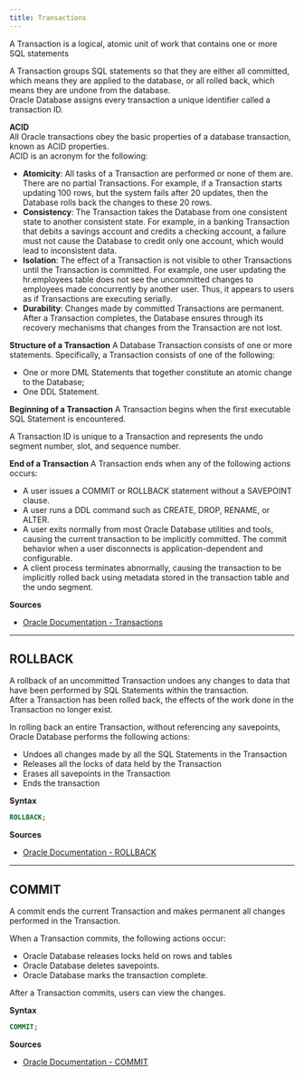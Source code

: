 ```yaml
---
title: Transactions
---
```


A Transaction is a logical, atomic unit of work that contains one or more SQL statements

A Transaction groups SQL statements so that they are either all committed, which means they are applied to the database, or all rolled back, which means they are undone from the database.\
Oracle Database assigns every transaction a unique identifier called a transaction ID.

**ACID**\
All Oracle transactions obey the basic properties of a database transaction, known as ACID properties.\
ACID is an acronym for the following:

- **Atomicity**: All tasks of a Transaction are performed or none of them are. There are no partial Transactions.
For example, if a Transaction starts updating 100 rows, but the system fails after 20 updates, then the Database rolls back the changes to these 20 rows.
- **Consistency**: The Transaction takes the Database from one consistent state to another consistent state.
For example, in a banking Transaction that debits a savings account and credits a checking account, a failure must not cause the Database to credit only one account, which would lead to inconsistent data.
- **Isolation**: The effect of a Transaction is not visible to other Transactions until the Transaction is committed.
For example, one user updating the hr.employees table does not see the uncommitted changes to employees made concurrently by another user. Thus, it appears to users as if Transactions are executing serially.
- **Durability**: Changes made by committed Transactions are permanent. After a Transaction completes, the Database ensures through its recovery mechanisms that changes from the Transaction are not lost.

**Structure of a Transaction**
A Database Transaction consists of one or more statements. Specifically, a Transaction consists of one of the following:
- One or more DML Statements that together constitute an atomic change to the Database;
- One DDL Statement.

**Beginning of a Transaction**
A Transaction begins when the first executable SQL Statement is encountered.

A Transaction ID is unique to a Transaction and represents the undo segment number, slot, and sequence number.

**End of a Transaction**
A Transaction ends when any of the following actions occurs:
- A user issues a COMMIT or ROLLBACK statement without a SAVEPOINT clause.
- A user runs a DDL command such as CREATE, DROP, RENAME, or ALTER.
- A user exits normally from most Oracle Database utilities and tools, causing the current transaction to be implicitly committed. The commit behavior when a user disconnects is application-dependent and configurable.
- A client process terminates abnormally, causing the transaction to be implicitly rolled back using metadata stored in the transaction table and the undo segment.

**Sources**
- [Oracle Documentation - Transactions](https://docs.oracle.com/en/database/oracle/oracle-database/21/cncpt/transactions.html)

---

## ROLLBACK
A rollback of an uncommitted Transaction undoes any changes to data that have been performed by SQL Statements within the transaction.\
After a Transaction has been rolled back, the effects of the work done in the Transaction no longer exist.

In rolling back an entire Transaction, without referencing any savepoints, Oracle Database performs the following actions:
- Undoes all changes made by all the SQL Statements in the Transaction
- Releases all the locks of data held by the Transaction
- Erases all savepoints in the Transaction
- Ends the transaction

**Syntax**
```sql
ROLLBACK;
```

**Sources**
- [Oracle Documentation - ROLLBACK](https://docs.oracle.com/en/database/oracle/oracle-database/21/sqlrf/ROLLBACK.html)

---

## COMMIT
A commit ends the current Transaction and makes permanent all changes performed in the Transaction.

When a Transaction commits, the following actions occur:
- Oracle Database releases locks held on rows and tables
- Oracle Database deletes savepoints.
- Oracle Database marks the transaction complete.

After a Transaction commits, users can view the changes.

**Syntax**
```sql
COMMIT;
```

**Sources**
- [Oracle Documentation - COMMIT](https://docs.oracle.com/en/database/oracle/oracle-database/21/sqlrf/COMMIT.html)